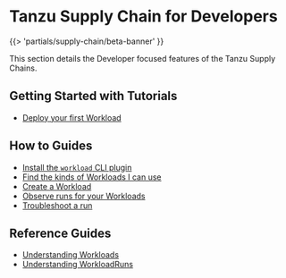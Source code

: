 # Tanzu Supply Chain for Developers

{{> 'partials/supply-chain/beta-banner' }}

This section details the Developer focused features of the Tanzu Supply Chains.

## Getting Started with Tutorials

* [Deploy your first Workload](./tutorials/deploy-your-first-workload.hbs.md)

## How to Guides

* [Install the `workload` CLI plugin](./how-to/install-the-cli.hbs.md)
* [Find the kinds of Workloads I can use](./how-to/discover-workloads.hbs.md)
* [Create a Workload](./how-to/create-workloads.hbs.md)
* [Observe runs for your Workloads](./how-to/observe-runs.hbs.md)
* [Troubleshoot a run](./how-to/troubleshooting.hbs.md)


## Reference Guides

* [Understanding Workloads](./explanation/workloads.hbs.md)
* [Understanding WorkloadRuns](./explanation/workload-runs.hbs.md)
